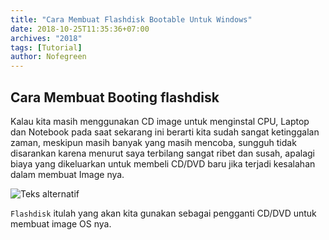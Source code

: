 ```yaml
---
title: "Cara Membuat Flashdisk Bootable Untuk Windows"
date: 2018-10-25T11:35:36+07:00
archives: "2018"
tags: [Tutorial]
author: Nofegreen
---
```

## Cara Membuat Booting flashdisk
Kalau kita masih menggunakan CD image untuk menginstal CPU, Laptop dan Notebook pada saat sekarang ini berarti kita sudah sangat ketinggalan zaman, meskipun masih banyak yang masih mencoba, sungguh tidak disarankan karena menurut saya terbilang sangat ribet dan susah, apalagi biaya yang dikeluarkan untuk membeli CD/DVD baru jika terjadi kesalahan dalam membuat Image nya.

![Teks alternatif](/img/tutorial.png)

`Flashdisk` itulah yang akan kita gunakan sebagai pengganti CD/DVD untuk membuat image OS nya.